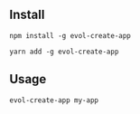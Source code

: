 ## Install

```shell
npm install -g evol-create-app
```

```shell
yarn add -g evol-create-app
```

## Usage

```shell
evol-create-app my-app
```

